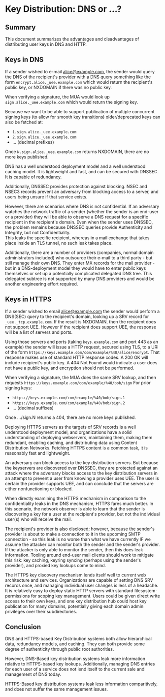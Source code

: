 Key Distribution: DNS or ...?
=====================================================================


Summary
---------------------------------------------------------------------
This document summarizes the advantages and disadvantages of 
distributing user keys in DNS and HTTP.


Keys in DNS
---------------------------------------------------------------------
If a sender wished to e-mail alice@example.com, the sender would 
query the DNS of the recipient's provider with a DNS query something 
like the form `encrypt.alice._uee.example.com` which would return the
recipient's public key, or NXDOMAIN if there was no public key.

When verifying a signature, the MUA would look up 
`sign.alice._uee.example.com` which would return the signing key.

Because we want to be able to support publication of multiple
concurrent signing keys (to allow for smooth key transitions)
older/deprecated keys can also be fetched at:
 * `1.sign.alice._uee.example.com`
 * `2.sign.alice._uee.example.com`
 * ... (decimal prefixes)

Once `N.sign.alice._uee.example.com` returns NXDOMAIN, there are no 
more keys published.  

DNS has a well understood deployment model and a well understood
caching model.  It is lightweight and fast, and can be secured with
DNSSEC.  It is capable of redundancy.

Additionally, DNSSEC provides protection against blocking. NSEC and 
NSEC3 records prevent an adversary from blocking access to a server,
and users being unsure if that service exists. 

However, there are scenarios where DNS is not confidential.  If an
adversary watches the network traffic of a sender (whether the sender
is an end-user or a provider) they will be able to observe a DNS
request for a specific recipient in the recipient's domain.  Even 
when the sender uses DNSSEC, the problem remains because DNSSEC 
queries provide Authenticity and Integrity, but not Confidentiality.  
This leaks the specific recipient, whereas in a mail exchange that 
takes place inside an TLS tunnel, no such leak takes place.

Additionally, there are a number of providers (companies, normal
domain administrators included) who outsource their e-mail to a third
party - but still manage their own DNS.  They enter MX records for 
the mail provider - but in a DNS-deployment model they would have to 
enter public keys themselves or set up a potentially complicated 
delegated DNS tree.  This delegated subtree is not supported by many 
DNS providers and would be another engineering effort required.


Keys in HTTPS
---------------------------------------------------------------------
If a sender wished to email alice@example.com the sender would 
perform a DNS(SEC) query to the recipient's domain, looking up a SRV 
record for `_uee._tcp.example.com`.  If the result is NXDOMAIN, then 
the recipient does not support UEE.  However if the recipient does 
support UEE, the response will be a list of servers and ports.

Using those servers and ports (taking `keys.example.com` and port 443
as an example) the sender will issue a HTTP request, secured using
TLS, to a URI of the form
`https://keys.example.com/com/example/%40/alice/encrypt`.  That
response makes use of standard HTTP response codes.  A 200 OK will
include recipient's public key.  A 404 Not Found would indicate a user
does not have a public key, and encryption should not be performed.

When verifying a signature, the MUA does the same SRV lookup, and then
requests `https://keys.example.com/com/example/%40/bob/sign` For prior
signing keys:
 * `https://keys.example.com/com/example/%40/bob/sign.1`
 * `https://keys.example.com/com/example/%40/bob/sign.2`
 *  ... (decimal suffixes)
 
Once .../sign.N returns a 404, there are no more keys published.

Deploying HTTPS servers as the targets of SRV records is a well
understood deployment model, and organizations have a solid
understanding of deploying webservers, maintaining them, making them
redundant, enabling caching, and distributing data using Content
Distribution Networks.  Fetching HTTPS content is a common task, it is
reasonably fast and lightweight.  

An adversary can block access to the key distribution servers. But 
because the keyservers are discovered over DNSSEC, they are protected
against an attack where the adversary blocks access to the key 
distribution servers in an attempt to prevent a user from knowing a 
provider uses UEE. The user is certain the provider supports UEE, and 
can conclude that the servers are either nonfunctioning or blocked.

When directly examining the HTTPS mechanism in comparison to the
confidentiality leaks in the DNS mechanism, HTTPS fares much better.
In this scenario, the network observer is able to learn that the
sender is discovering a key for a user at the recipient's provider,
but not the individual user(s) who will receive the mail.  

The recipient's provider is also disclosed; however, because the 
sender's provider is about to make a connection to it in the 
upcoming SMTP connection - so this leak is no worse than what we
have currently IF we assume the attacker can monitor both the sender
and the sender's provider.  If the attacker is only able to monitor 
the sender, then this does leak information.  Tooling around
end-user mail clients should work to mitigate this risk: key caching,
keyring syncing (perhaps using the sender's provider), and proxied 
key lookups come to mind.

The HTTPS key discovery mechanism lends itself well to current web
architecture and services.  Organizations are capable of setting DNS
SRV records once, and managing individual user changes is less of a
headache.  It is relatively easy to deploy static HTTP servers with 
standard filesystem-permissions for scoping key management. Users 
could be given direct write access to their own keys, and one key 
distribution hub could host key publication for many domains, 
potentially giving each domain admin privileges over their 
subdirectories.

Conclusion
---------------------------------------------------------------------
DNS and HTTPS-based Key Distribution systems both allow hierarchical
data, redundancy models, and caching. They can both provide some 
degree of authenticity through public root authorities.  

However, DNS-Based key distribution systems leak more information 
relative to HTTPS-based key lookups.  Additionally, managing DNS 
entries for each user of a service does not lend itself to the 
current sale and management of DNS today.

HTTPS-Based key distribution systems leak less information 
comparitively, and does not suffer the same management issues.